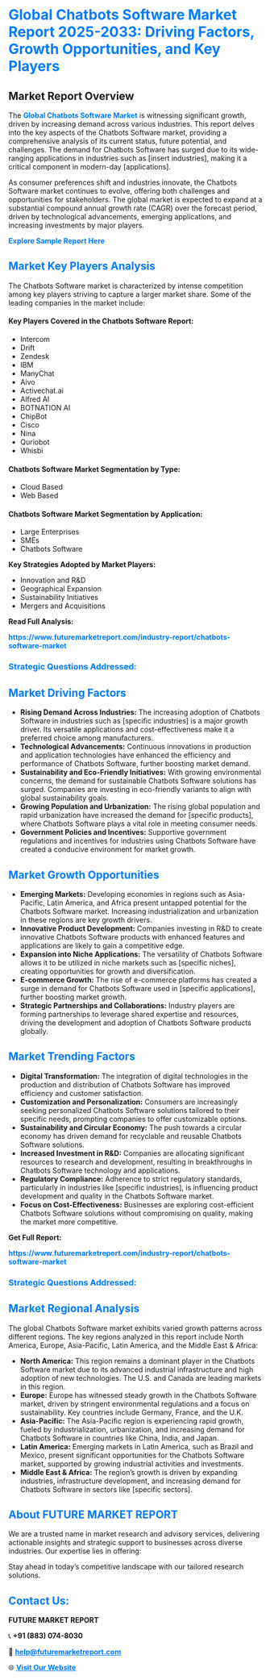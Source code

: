 <h1 style="color: #007BFF;">Global Chatbots Software Market Report 2025-2033: Driving Factors, Growth Opportunities, and Key Players</h1>

<section id="overview">
<h2>Market Report Overview</h2>
<p>The <a href="https://www.futuremarketreport.com/industry-report/chatbots-software-market" style="color: #007BFF; text-decoration: none;"><strong>Global Chatbots Software Market</strong></a> is witnessing significant growth, driven by increasing demand across various industries. This report delves into the key aspects of the Chatbots Software market, providing a comprehensive analysis of its current status, future potential, and challenges. The demand for Chatbots Software has surged due to its wide-ranging applications in industries such as [insert industries], making it a critical component in modern-day [applications].</p>
<p>As consumer preferences shift and industries innovate, the Chatbots Software market continues to evolve, offering both challenges and opportunities for stakeholders. The global market is expected to expand at a substantial compound annual growth rate (CAGR) over the forecast period, driven by technological advancements, emerging applications, and increasing investments by major players.</p>
</section>

<section id="overview">
<p><a href="https://www.futuremarketreport.com/request-sample/reportId=120029" style="color: #007BFF; text-decoration: none;"><strong>Explore Sample Report Here</strong></a></p>
</section>

<section id="key-players">
<h2 style="color: #007BFF;">Market Key Players Analysis</h2>
<p>The Chatbots Software market is characterized by intense competition among key players striving to capture a larger market share. Some of the leading companies in the market include:</p>
<h4>Key Players Covered in the Chatbots Software Report:</h4>
<ul><li>Intercom</li><li>Drift</li><li>Zendesk</li><li>IBM</li><li>ManyChat</li><li>Aivo</li><li>Activechat.ai</li><li>Alfred AI</li><li>BOTNATION AI</li><li>ChipBot</li><li>Cisco</li><li>Nina</li><li>Quriobot</li><li>Whisbi</li></ul>
<h4>Chatbots Software Market Segmentation by Type:</h4>
<ul><li>Cloud Based</li><li>Web Based</li></ul>

<h4>Chatbots Software Market Segmentation by Application:</h4>
<ul><li>Large Enterprises</li><li>SMEs</li><li>Chatbots Software</li></ul>
<p><strong>Key Strategies Adopted by Market Players:</strong></p>
<ul>
<li>Innovation and R&D</li>
<li>Geographical Expansion</li>
<li>Sustainability Initiatives</li>
<li>Mergers and Acquisitions</li>
</ul>
</section>

<section>
<p><strong>Read Full Analysis: </strong></p><a href="https://www.futuremarketreport.com/industry-report/chatbots-software-market" style="color: #007BFF; text-decoration: none;"><strong>https://www.futuremarketreport.com/industry-report/chatbots-software-market</strong></a>
<h3 style="color: #007BFF;">Strategic Questions Addressed:</h3>
</section>

<section id="driving-factors">
<h2 style="color: #007BFF;">Market Driving Factors</h2>
<ul>
<li><strong>Rising Demand Across Industries:</strong> The increasing adoption of Chatbots Software in industries such as [specific industries] is a major growth driver. Its versatile applications and cost-effectiveness make it a preferred choice among manufacturers.</li>
<li><strong>Technological Advancements:</strong> Continuous innovations in production and application technologies have enhanced the efficiency and performance of Chatbots Software, further boosting market demand.</li>
<li><strong>Sustainability and Eco-Friendly Initiatives:</strong> With growing environmental concerns, the demand for sustainable Chatbots Software solutions has surged. Companies are investing in eco-friendly variants to align with global sustainability goals.</li>
<li><strong>Growing Population and Urbanization:</strong> The rising global population and rapid urbanization have increased the demand for [specific products], where Chatbots Software plays a vital role in meeting consumer needs.</li>
<li><strong>Government Policies and Incentives:</strong> Supportive government regulations and incentives for industries using Chatbots Software have created a conducive environment for market growth.</li>
</ul>
</section>

<section id="growth-opportunities">
<h2 style="color: #007BFF;">Market Growth Opportunities</h2>
<ul>
<li><strong>Emerging Markets:</strong> Developing economies in regions such as Asia-Pacific, Latin America, and Africa present untapped potential for the Chatbots Software market. Increasing industrialization and urbanization in these regions are key growth drivers.</li>
<li><strong>Innovative Product Development:</strong> Companies investing in R&D to create innovative Chatbots Software products with enhanced features and applications are likely to gain a competitive edge.</li>
<li><strong>Expansion into Niche Applications:</strong> The versatility of Chatbots Software allows it to be utilized in niche markets such as [specific niches], creating opportunities for growth and diversification.</li>
<li><strong>E-commerce Growth:</strong> The rise of e-commerce platforms has created a surge in demand for Chatbots Software used in [specific applications], further boosting market growth.</li>
<li><strong>Strategic Partnerships and Collaborations:</strong> Industry players are forming partnerships to leverage shared expertise and resources, driving the development and adoption of Chatbots Software products globally.</li>
</ul>
</section>

<section id="trending-factors">
<h2 style="color: #007BFF;">Market Trending Factors</h2>
<ul>
<li><strong>Digital Transformation:</strong> The integration of digital technologies in the production and distribution of Chatbots Software has improved efficiency and customer satisfaction.</li>
<li><strong>Customization and Personalization:</strong> Consumers are increasingly seeking personalized Chatbots Software solutions tailored to their specific needs, prompting companies to offer customizable options.</li>
<li><strong>Sustainability and Circular Economy:</strong> The push towards a circular economy has driven demand for recyclable and reusable Chatbots Software solutions.</li>
<li><strong>Increased Investment in R&D:</strong> Companies are allocating significant resources to research and development, resulting in breakthroughs in Chatbots Software technology and applications.</li>
<li><strong>Regulatory Compliance:</strong> Adherence to strict regulatory standards, particularly in industries like [specific industries], is influencing product development and quality in the Chatbots Software market.</li>
<li><strong>Focus on Cost-Effectiveness:</strong> Businesses are exploring cost-efficient Chatbots Software solutions without compromising on quality, making the market more competitive.</li>
</ul>
</section>

<section>
<p><strong>Get Full Report: </strong></p><a href="https://www.futuremarketreport.com/industry-report/chatbots-software-market" style="color: #007BFF; text-decoration: none;"><strong>https://www.futuremarketreport.com/industry-report/chatbots-software-market</strong></a>
<h3 style="color: #007BFF;">Strategic Questions Addressed:</h3>
</section>


<section id="regional-analysis">
<h2 style="color: #007BFF;">Market Regional Analysis</h2>
<p>The global Chatbots Software market exhibits varied growth patterns across different regions. The key regions analyzed in this report include North America, Europe, Asia-Pacific, Latin America, and the Middle East & Africa:</p>
<ul>
<li><strong>North America:</strong> This region remains a dominant player in the Chatbots Software market due to its advanced industrial infrastructure and high adoption of new technologies. The U.S. and Canada are leading markets in this region.</li>
<li><strong>Europe:</strong> Europe has witnessed steady growth in the Chatbots Software market, driven by stringent environmental regulations and a focus on sustainability. Key countries include Germany, France, and the U.K.</li>
<li><strong>Asia-Pacific:</strong> The Asia-Pacific region is experiencing rapid growth, fueled by industrialization, urbanization, and increasing demand for Chatbots Software in countries like China, India, and Japan.</li>
<li><strong>Latin America:</strong> Emerging markets in Latin America, such as Brazil and Mexico, present significant opportunities for the Chatbots Software market, supported by growing industrial activities and investments.</li>
<li><strong>Middle East & Africa:</strong> The region’s growth is driven by expanding industries, infrastructure development, and increasing demand for Chatbots Software in sectors like [specific sectors].</li>
</ul>
</section>

<footer>
<h2 style="color: #007BFF;">About FUTURE MARKET REPORT</h2>
<p>We are a trusted name in market research and advisory services, delivering actionable insights and strategic support to businesses across diverse industries. Our expertise lies in offering:</p>

<p>Stay ahead in today’s competitive landscape with our tailored research solutions.</p>

<h2 style="color: #007BFF;">Contact Us:</h2>
<p><strong>FUTURE MARKET REPORT</strong></p>
<p>📞 <strong>+91 (883) 074-8030</strong></p>
<p>📧 <strong><a href="mailto:help@futuremarketreport.com" style="color: #007BFF;">help@futuremarketreport.com</a></strong></p>
<p>🌐 <strong><a href="https://www.futuremarketreport.com/" style="color: #007BFF;">Visit Our Website</a></strong></p>
</footer>